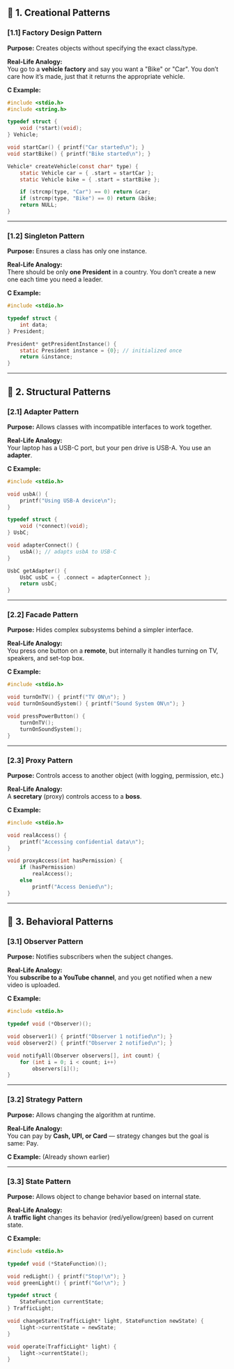 ## 🧱 1. Creational Patterns

### [1.1] Factory Design Pattern  
**Purpose:** Creates objects without specifying the exact class/type.

**Real-Life Analogy:**  
You go to a **vehicle factory** and say you want a "Bike" or "Car". You don’t care how it’s made, just that it returns the appropriate vehicle.

**C Example:**
```c
#include <stdio.h>
#include <string.h>

typedef struct {
    void (*start)(void);
} Vehicle;

void startCar() { printf("Car started\n"); }
void startBike() { printf("Bike started\n"); }

Vehicle* createVehicle(const char* type) {
    static Vehicle car = { .start = startCar };
    static Vehicle bike = { .start = startBike };

    if (strcmp(type, "Car") == 0) return &car;
    if (strcmp(type, "Bike") == 0) return &bike;
    return NULL;
}
```

---

### [1.2] Singleton Pattern  
**Purpose:** Ensures a class has only one instance.

**Real-Life Analogy:**  
There should be only **one President** in a country. You don’t create a new one each time you need a leader.

**C Example:**
```c
#include <stdio.h>

typedef struct {
    int data;
} President;

President* getPresidentInstance() {
    static President instance = {0}; // initialized once
    return &instance;
}
```

---

## 🧩 2. Structural Patterns

### [2.1] Adapter Pattern  
**Purpose:** Allows classes with incompatible interfaces to work together.

**Real-Life Analogy:**  
Your laptop has a USB-C port, but your pen drive is USB-A. You use an **adapter**.

**C Example:**
```c
#include <stdio.h>

void usbA() {
    printf("Using USB-A device\n");
}

typedef struct {
    void (*connect)(void);
} UsbC;

void adapterConnect() {
    usbA(); // adapts usbA to USB-C
}

UsbC getAdapter() {
    UsbC usbC = { .connect = adapterConnect };
    return usbC;
}
```

---

### [2.2] Facade Pattern  
**Purpose:** Hides complex subsystems behind a simpler interface.

**Real-Life Analogy:**  
You press one button on a **remote**, but internally it handles turning on TV, speakers, and set-top box.

**C Example:**
```c
#include <stdio.h>

void turnOnTV() { printf("TV ON\n"); }
void turnOnSoundSystem() { printf("Sound System ON\n"); }

void pressPowerButton() {
    turnOnTV();
    turnOnSoundSystem();
}
```

---

### [2.3] Proxy Pattern  
**Purpose:** Controls access to another object (with logging, permission, etc.)

**Real-Life Analogy:**  
A **secretary** (proxy) controls access to a **boss**.

**C Example:**
```c
#include <stdio.h>

void realAccess() {
    printf("Accessing confidential data\n");
}

void proxyAccess(int hasPermission) {
    if (hasPermission)
        realAccess();
    else
        printf("Access Denied\n");
}
```

---

## 🔁 3. Behavioral Patterns

### [3.1] Observer Pattern  
**Purpose:** Notifies subscribers when the subject changes.

**Real-Life Analogy:**  
You **subscribe to a YouTube channel**, and you get notified when a new video is uploaded.

**C Example:**
```c
#include <stdio.h>

typedef void (*Observer)();

void observer1() { printf("Observer 1 notified\n"); }
void observer2() { printf("Observer 2 notified\n"); }

void notifyAll(Observer observers[], int count) {
    for (int i = 0; i < count; i++)
        observers[i]();
}
```

---

### [3.2] Strategy Pattern  
**Purpose:** Allows changing the algorithm at runtime.

**Real-Life Analogy:**  
You can pay by **Cash, UPI, or Card** — strategy changes but the goal is same: Pay.

**C Example:** (Already shown earlier)

---

### [3.3] State Pattern  
**Purpose:** Allows object to change behavior based on internal state.

**Real-Life Analogy:**  
A **traffic light** changes its behavior (red/yellow/green) based on current state.

**C Example:**
```c
#include <stdio.h>

typedef void (*StateFunction)();

void redLight() { printf("Stop!\n"); }
void greenLight() { printf("Go!\n"); }

typedef struct {
    StateFunction currentState;
} TrafficLight;

void changeState(TrafficLight* light, StateFunction newState) {
    light->currentState = newState;
}

void operate(TrafficLight* light) {
    light->currentState();
}

```
